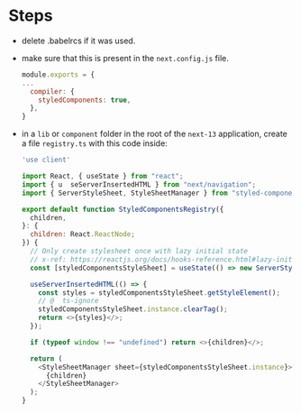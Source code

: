 # Steps

- delete .babelrcs if it was used.
- make sure that this is present in the `next.config.js` file.
  ```js
  module.exports = {
  ...
    compiler: {
      styledComponents: true,
    },
  }
  ```
- in a `lib` or `component` folder in the root of the
  `next-13` application, create a file `registry.ts` with
  this code inside:

  ```js
  'use client'

  import React, { useState } from "react";
  import { u  seServerInsertedHTML } from "next/navigation";
  import { ServerStyleSheet, StyleSheetManager } from "styled-components";

  export default function StyledComponentsRegistry({
    children,
  }: {
    children: React.ReactNode;
  }) {
    // Only create stylesheet once with lazy initial state
    // x-ref: https://reactjs.org/docs/hooks-reference.html#lazy-initial-state
    const [styledComponentsStyleSheet] = useState(() => new ServerStyleSheet());

    useServerInsertedHTML(() => {
      const styles = styledComponentsStyleSheet.getStyleElement();
      // @  ts-ignore
      styledComponentsStyleSheet.instance.clearTag();
      return <>{styles}</>;
    });

    if (typeof window !== "undefined") return <>{children}</>;

    return (
      <StyleSheetManager sheet={styledComponentsStyleSheet.instance}>
        {children}
      </StyleSheetManager>
    );
  }
  ```

